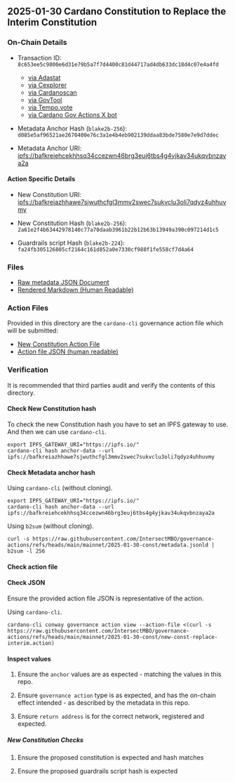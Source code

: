 ## 2025-01-30 Cardano Constitution to Replace the Interim Constitution

### On-Chain Details

- Transaction ID: `8c653ee5c9800e6d31e79b5a7f7d4400c81d44717ad4db633dc18d4c07e4a4fd`
  - [via Adastat](https://adastat.net/transactions/8c653ee5c9800e6d31e79b5a7f7d4400c81d44717ad4db633dc18d4c07e4a4fd)
  - [via Cexplorer](https://cexplorer.io/tx/8c653ee5c9800e6d31e79b5a7f7d4400c81d44717ad4db633dc18d4c07e4a4fd)
  - [via Cardanoscan](https://cexplorer.io/tx/8c653ee5c9800e6d31e79b5a7f7d4400c81d44717ad4db633dc18d4c07e4a4fd)
  - [via GovTool](https://gov.tools/governance_actions/8c653ee5c9800e6d31e79b5a7f7d4400c81d44717ad4db633dc18d4c07e4a4fd#0)
  - [via Tempo.vote](https://tempo.vote/governance-actions)
  - [via Cardano Gov Actions X bot](https://x.com/GovActions/status/1885015091785195558) 

- Metadata Anchor Hash (`blake2b-256`): `d085e5af96521ae2670400e76c3a1e4b4eb902139ddaa83bde7580e7e9d7ddec`
- Metadata Anchor URI: <ipfs://bafkreiehcekhhsq34ccezwn46brg3euj6tbs4g4yjkav34ukqvbnzaya2a>

#### Action Specific Details

- New Constitution URI: <ipfs://bafkreiazhhawe7sjwuthcfgl3mmv2swec7sukvclu3oli7qdyz4uhhuvmy>
- New Constitution Hash (`blake2b-256`): `2a61e2f4b63442978140c77a70daab3961b22b12b63b13949a390c097214d1c5`

- Guardrails script Hash (`blake2b-224`): `fa24fb305126805cf2164c161d852a0e7330cf988f1fe558cf7d4a64`

### Files

- [Raw metadata JSON Document](./metadata.jsonld)
- [Rendered Markdown (Human Readable)](./metadata.jsonld.md)

### Action Files

Provided in this directory are the `cardano-cli` governance action file which will be submitted:

- [New Constitution Action File](./new-const-replace-interim.action)
- [Action file JSON (human readable)](./new-const-replace-interim.action.json)

### Verification

It is recommended that third parties audit and verify the contents of this directory.

#### Check New Constitution hash

To check the new Constitution hash you have to set an IPFS gateway to use.
And then we can use `cardano-cli`.

```shell
export IPFS_GATEWAY_URI="https://ipfs.io/"
cardano-cli hash anchor-data --url ipfs://bafkreiazhhawe7sjwuthcfgl3mmv2swec7sukvclu3oli7qdyz4uhhuvmy
```

#### Check Metadata anchor hash

Using `cardano-cli` (without cloning).

```shell
export IPFS_GATEWAY_URI="https://ipfs.io/"
cardano-cli hash anchor-data --url ipfs://bafkreiehcekhhsq34ccezwn46brg3euj6tbs4g4yjkav34ukqvbnzaya2a
```

Using `b2sum` (without cloning).

```shell
curl -s https://raw.githubusercontent.com/IntersectMBO/governance-actions/refs/heads/main/mainnet/2025-01-30-const/metadata.jsonld | b2sum -l 256
```

#### Check action file

#### Check JSON

Ensure the provided action file JSON is representative of the action.

Using `cardano-cli`.

```shell
cardano-cli conway governance action view --action-file <(curl -s https://raw.githubusercontent.com/IntersectMBO/governance-actions/refs/heads/main/mainnet/2025-01-30-const/new-const-replace-interim.action)
```

#### Inspect values

1. Ensure the `anchor` values are as expected - matching the values in this repo.

2. Ensure `governance action` type is as expected, and has the on-chain effect intended - as described by the metadata in this repo.

3. Ensure `return address` is for the correct network, registered and expected.

##### New Constitution Checks

1. Ensure the proposed constitution is expected and hash matches

2. Ensure the proposed guardrails script hash is expected
